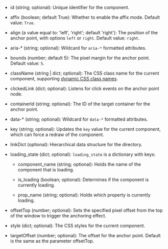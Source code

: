 - id (string; optional):
    Unique identifier for the component.

- affix (boolean; default True):
    Whether to enable the affix mode. Default value: `True`.

- align (a value equal to: 'left', 'right'; default 'right'):
    The position of the anchor point, with options `left` or `right`. Default value: `right`.

- aria-* (string; optional):
    Wildcard for `aria-*` formatted attributes.

- bounds (number; default 5):
    The pixel margin for the anchor point. Default value: `5`.

- className (string | dict; optional):
    The CSS class name for the current component, supporting [dynamic CSS class names](/advanced-classname).

- clickedLink (dict; optional):
    Listens for click events on the anchor point node.

- containerId (string; optional):
    The ID of the target container for the anchor point.

- data-* (string; optional):
    Wildcard for `data-*` formatted attributes.

- key (string; optional):
    Updates the `key` value for the current component, which can force a redraw of the component.

- linkDict (optional):
    Hierarchical data structure for the directory.

- loading_state (dict; optional):
    `loading_state` is a dictionary with keys:

    - component_name (string; optional):
        Holds the name of the component that is loading.

    - is_loading (boolean; optional):
        Determines if the component is currently loading.

    - prop_name (string; optional):
        Holds which property is currently loading.

- offsetTop (number; optional):
    Sets the specified pixel offset from the top of the window to trigger the anchoring effect.

- style (dict; optional):
    The CSS styles for the current component.

- targetOffset (number; optional):
    The offset for the anchor point. Default is the same as the parameter offsetTop.
